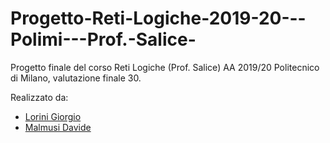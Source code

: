 # Progetto-Reti-Logiche-2019-20---Polimi---Prof.-Salice-


Progetto finale del corso Reti Logiche (Prof. Salice) AA 2019/20 Politecnico di Milano, valutazione finale 30.

Realizzato da:
   *   [Lorini Giorgio](https://github.com/giorgiolorini)
   *   [Malmusi Davide](https://github.com/malmu99)  

